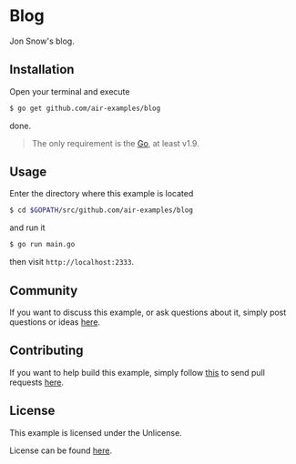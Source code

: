 # Blog

Jon Snow's blog.

## Installation

Open your terminal and execute

```bash
$ go get github.com/air-examples/blog
```

done.

> The only requirement is the [Go](https://golang.org), at least v1.9.

## Usage

Enter the directory where this example is located

```bash
$ cd $GOPATH/src/github.com/air-examples/blog
```

and run it

```bash
$ go run main.go
```

then visit `http://localhost:2333`.

## Community

If you want to discuss this example, or ask questions about it, simply post
questions or ideas [here](https://github.com/air-examples/blog/issues).

## Contributing

If you want to help build this example, simply follow
[this](https://github.com/air-examples/blog/wiki/Contributing) to send pull
requests [here](https://github.com/air-examples/blog/pulls).

## License

This example is licensed under the Unlicense.

License can be found [here](LICENSE).

